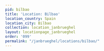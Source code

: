 ```yaml
---
pid: bilbao
title: 'Location: Bilbao'
location_country: Spain
location_city: Bilbao
collection: location_janbrueghel
layout: locationpage_janbrueghel
order: '099'
permalink: "/janbrueghel/locations/bilbao/"
---
```

